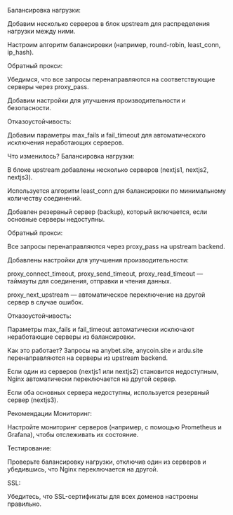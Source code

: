 
Балансировка нагрузки:

Добавим несколько серверов в блок upstream для распределения нагрузки между ними.

Настроим алгоритм балансировки (например, round-robin, least_conn, ip_hash).

Обратный прокси:

Убедимся, что все запросы перенаправляются на соответствующие серверы через proxy_pass.

Добавим настройки для улучшения производительности и безопасности.

Отказоустойчивость:

Добавим параметры max_fails и fail_timeout для автоматического исключения неработающих серверов.



Что изменилось?
Балансировка нагрузки:

В блоке upstream добавлены несколько серверов (nextjs1, nextjs2, nextjs3).

Используется алгоритм least_conn для балансировки по минимальному количеству соединений.

Добавлен резервный сервер (backup), который включается, если основные серверы недоступны.

Обратный прокси:

Все запросы перенаправляются через proxy_pass на upstream backend.

Добавлены настройки для улучшения производительности:

proxy_connect_timeout, proxy_send_timeout, proxy_read_timeout — таймауты для соединения, отправки и чтения данных.

proxy_next_upstream — автоматическое переключение на другой сервер в случае ошибок.

Отказоустойчивость:

Параметры max_fails и fail_timeout автоматически исключают неработающие серверы из балансировки.

Как это работает?
Запросы на anybet.site, anycoin.site и ardu.site перенаправляются на серверы из upstream backend.

Если один из серверов (nextjs1 или nextjs2) становится недоступным, Nginx автоматически переключается на другой сервер.

Если оба основных сервера недоступны, используется резервный сервер (nextjs3).

Рекомендации
Мониторинг:

Настройте мониторинг серверов (например, с помощью Prometheus и Grafana), чтобы отслеживать их состояние.

Тестирование:

Проверьте балансировку нагрузки, отключив один из серверов и убедившись, что Nginx переключается на другой.

SSL:

Убедитесь, что SSL-сертификаты для всех доменов настроены правильно.